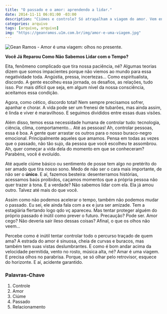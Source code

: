 ```yaml
---
title: "O passado e o amor: aprendendo a lidar."
date: 2014-11-11 06:01:00 -03:00
description: "Ciúmes e controle? Só atrapalham a viagem do amor. Vem entender por quê."
categories: arquivo
tags: [arquivo, arquivo]
img: "https://geanramos.u1m.com.br/img/amor-e-uma-viagem.jpg"
---
```


![Gean Ramos - Amor é uma viagem: olhos no presente.](https://geanramos.u1m.com.br/img/amor-e-uma-viagem.jpg)

**Você Já Reparou Como Não Sabemos Lidar com o Tempo?**

Eita, fenômeno complicado que tira nossa paciência, né? Algumas teorias dizem que somos impacientes porque não viemos ao mundo para essa negatividade toda. Angústia, pressa, incertezas... Como espiritualista, discordo. A gente escolheu essa jornada, os desafios, as relações, tudo isso. Por mais difícil que seja, em algum nível da nossa consciência, aceitamos essa condição.

Agora, como cético, discordo total! Nem sempre precisamos sofrer, apanhar e chorar. A vida pode ser um frenesi de tubarões, mas ainda assim, é linda e viver é maravilhoso. E seguimos divididos entre essas duas visões.

Além disso, temos essa necessidade humana de controlar tudo: tecnologia, ciência, clima, comportamento... Até as pessoas! Ah, controlar pessoas, essa é boa. A gente quer arrastar os outros para o nosso buraco-negro emocional. Principalmente aqueles que amamos. Pensa em todas as vezes que o passado, não tão sujo, da pessoa que você escolheu te assombrou. Ah, quer começar a vida dela do momento em que se conheceram? Parabéns, você é evoluído.

Até aquele ciúme básico ou sentimento de posse tem algo no pretérito do ser amado que tira nosso sono. Medo de não ser o cara mais importante, de não ser o **único**. E aí, fazemos besteira: desenterramos histórias, acessamos baús proibidos, caçamos momentos que a própria pessoa não quer trazer à tona. E a verdade? Não sabemos lidar com ela. Ela já amou outro. Talvez até mais do que você. 

Assim como não podemos acelerar o tempo, também não podemos mudar o passado. Eu sei, ele ainda fala com a ex e jura ser amizade. Tem a estagiária flertando logo qdo vç apareceu. Mas tentar proteger alguém do próprio passado é inútil como prever o futuro. Precaução? Pode ser. Amor cego? Não deveria sair ileso dessas coisas? Afinal, o que os olhos não veem...

Percebe como é inútil tentar controlar todo o percurso traçado de quem ama? A estrada do amor é sinuosa, cheia de curvas e buracos, mas também tem suas vistas deslumbrantes. E como é bom andar acima da velocidade permitida, vento no rosto, música alta, né? Amar é uma viagem. E precisa olhos no parabrisa. Porque, se só olhar pelo retrovisor, esquece do horizonte. E aí, acidente garantido.

### Palavras-Chave
1. Controle
2. Amor
3. Ciúme
4. Passado
5. Relacionamento